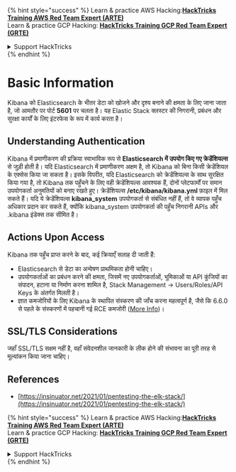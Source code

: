 {% hint style="success" %}
Learn & practice AWS Hacking:<img src="/.gitbook/assets/arte.png" alt="" data-size="line">[**HackTricks Training AWS Red Team Expert (ARTE)**](https://training.hacktricks.xyz/courses/arte)<img src="/.gitbook/assets/arte.png" alt="" data-size="line">\
Learn & practice GCP Hacking: <img src="/.gitbook/assets/grte.png" alt="" data-size="line">[**HackTricks Training GCP Red Team Expert (GRTE)**<img src="/.gitbook/assets/grte.png" alt="" data-size="line">](https://training.hacktricks.xyz/courses/grte)

<details>

<summary>Support HackTricks</summary>

* Check the [**subscription plans**](https://github.com/sponsors/carlospolop)!
* **Join the** 💬 [**Discord group**](https://discord.gg/hRep4RUj7f) or the [**telegram group**](https://t.me/peass) or **follow** us on **Twitter** 🐦 [**@hacktricks\_live**](https://twitter.com/hacktricks\_live)**.**
* **Share hacking tricks by submitting PRs to the** [**HackTricks**](https://github.com/carlospolop/hacktricks) and [**HackTricks Cloud**](https://github.com/carlospolop/hacktricks-cloud) github repos.

</details>
{% endhint %}


# Basic Information

Kibana को Elasticsearch के भीतर डेटा को खोजने और दृश्य बनाने की क्षमता के लिए जाना जाता है, जो आमतौर पर पोर्ट **5601** पर चलता है। यह Elastic Stack क्लस्टर की निगरानी, प्रबंधन और सुरक्षा कार्यों के लिए इंटरफेस के रूप में कार्य करता है।

## Understanding Authentication

Kibana में प्रमाणीकरण की प्रक्रिया स्वाभाविक रूप से **Elasticsearch में उपयोग किए गए क्रेडेंशियल्स** से जुड़ी होती है। यदि Elasticsearch में प्रमाणीकरण अक्षम है, तो Kibana को बिना किसी क्रेडेंशियल के एक्सेस किया जा सकता है। इसके विपरीत, यदि Elasticsearch को क्रेडेंशियल्स के साथ सुरक्षित किया गया है, तो Kibana तक पहुँचने के लिए वही क्रेडेंशियल्स आवश्यक हैं, दोनों प्लेटफार्मों पर समान उपयोगकर्ता अनुमतियों को बनाए रखते हुए। क्रेडेंशियल्स **/etc/kibana/kibana.yml** फ़ाइल में मिल सकते हैं। यदि ये क्रेडेंशियल्स **kibana_system** उपयोगकर्ता से संबंधित नहीं हैं, तो वे व्यापक पहुँच अधिकार प्रदान कर सकते हैं, क्योंकि kibana_system उपयोगकर्ता की पहुँच निगरानी APIs और .kibana इंडेक्स तक सीमित है।

## Actions Upon Access

Kibana तक पहुँच प्राप्त करने के बाद, कई क्रियाएँ सलाह दी जाती हैं:

- Elasticsearch से डेटा का अन्वेषण प्राथमिकता होनी चाहिए।
- उपयोगकर्ताओं का प्रबंधन करने की क्षमता, जिसमें नए उपयोगकर्ताओं, भूमिकाओं या API कुंजियों का संपादन, हटाना या निर्माण करना शामिल है, Stack Management -> Users/Roles/API Keys के अंतर्गत मिलती है।
- ज्ञात कमजोरियों के लिए Kibana के स्थापित संस्करण की जाँच करना महत्वपूर्ण है, जैसे कि 6.6.0 से पहले के संस्करणों में पहचानी गई RCE कमजोरी ([More Info](https://insinuator.net/2021/01/pentesting-the-elk-stack/#ref2))।

## SSL/TLS Considerations

जहाँ SSL/TLS सक्षम नहीं है, वहाँ संवेदनशील जानकारी के लीक होने की संभावना का पूरी तरह से मूल्यांकन किया जाना चाहिए।

## References

* [https://insinuator.net/2021/01/pentesting-the-elk-stack/](https://insinuator.net/2021/01/pentesting-the-elk-stack/)


{% hint style="success" %}
Learn & practice AWS Hacking:<img src="/.gitbook/assets/arte.png" alt="" data-size="line">[**HackTricks Training AWS Red Team Expert (ARTE)**](https://training.hacktricks.xyz/courses/arte)<img src="/.gitbook/assets/arte.png" alt="" data-size="line">\
Learn & practice GCP Hacking: <img src="/.gitbook/assets/grte.png" alt="" data-size="line">[**HackTricks Training GCP Red Team Expert (GRTE)**<img src="/.gitbook/assets/grte.png" alt="" data-size="line">](https://training.hacktricks.xyz/courses/grte)

<details>

<summary>Support HackTricks</summary>

* Check the [**subscription plans**](https://github.com/sponsors/carlospolop)!
* **Join the** 💬 [**Discord group**](https://discord.gg/hRep4RUj7f) or the [**telegram group**](https://t.me/peass) or **follow** us on **Twitter** 🐦 [**@hacktricks\_live**](https://twitter.com/hacktricks\_live)**.**
* **Share hacking tricks by submitting PRs to the** [**HackTricks**](https://github.com/carlospolop/hacktricks) and [**HackTricks Cloud**](https://github.com/carlospolop/hacktricks-cloud) github repos.

</details>
{% endhint %}

